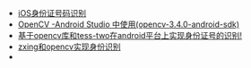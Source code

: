 * [iOS身份证号码识别](https://www.jianshu.com/p/ac4c4536ca3e)
* [OpenCV -Android Studio 中使用(opencv-3.4.0-android-sdk)](https://www.jianshu.com/p/57925243c028)
* [基于opencv库和tess-two在android平台上实现身份证号的识别!](https://blog.csdn.net/sinat_28891771/article/details/71191777)
* [zxing和opencv实现身份识别](https://blog.csdn.net/u010674648/article/details/78888294)
* 
